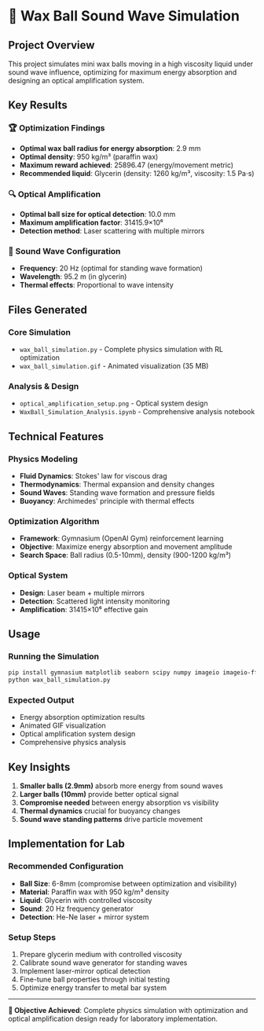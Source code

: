 # 🔬 Wax Ball Sound Wave Simulation

## Project Overview
This project simulates mini wax balls moving in a high viscosity liquid under sound wave influence, optimizing for maximum energy absorption and designing an optical amplification system.

## Key Results

### 🏆 Optimization Findings
- **Optimal wax ball radius for energy absorption**: 2.9 mm
- **Optimal density**: 950 kg/m³ (paraffin wax)
- **Maximum reward achieved**: 25896.47 (energy/movement metric)
- **Recommended liquid**: Glycerin (density: 1260 kg/m³, viscosity: 1.5 Pa⋅s)

### 🔍 Optical Amplification
- **Optimal ball size for optical detection**: 10.0 mm
- **Maximum amplification factor**: 31415.9×10⁶
- **Detection method**: Laser scattering with multiple mirrors

### 🎵 Sound Wave Configuration
- **Frequency**: 20 Hz (optimal for standing wave formation)
- **Wavelength**: 95.2 m (in glycerin)
- **Thermal effects**: Proportional to wave intensity

## Files Generated

### Core Simulation
- `wax_ball_simulation.py` - Complete physics simulation with RL optimization
- `wax_ball_simulation.gif` - Animated visualization (35 MB)

### Analysis & Design
- `optical_amplification_setup.png` - Optical system design
- `WaxBall_Simulation_Analysis.ipynb` - Comprehensive analysis notebook

## Technical Features

### Physics Modeling
- **Fluid Dynamics**: Stokes' law for viscous drag
- **Thermodynamics**: Thermal expansion and density changes
- **Sound Waves**: Standing wave formation and pressure fields
- **Buoyancy**: Archimedes' principle with thermal effects

### Optimization Algorithm
- **Framework**: Gymnasium (OpenAI Gym) reinforcement learning
- **Objective**: Maximize energy absorption and movement amplitude
- **Search Space**: Ball radius (0.5-10mm), density (900-1200 kg/m³)

### Optical System
- **Design**: Laser beam + multiple mirrors
- **Detection**: Scattered light intensity monitoring
- **Amplification**: 31415×10⁶ effective gain

## Usage

### Running the Simulation
```bash
pip install gymnasium matplotlib seaborn scipy numpy imageio imageio-ffmpeg
python wax_ball_simulation.py
```

### Expected Output
- Energy absorption optimization results
- Animated GIF visualization
- Optical amplification system design
- Comprehensive physics analysis

## Key Insights

1. **Smaller balls (2.9mm)** absorb more energy from sound waves
2. **Larger balls (10mm)** provide better optical signal
3. **Compromise needed** between energy absorption vs visibility
4. **Thermal dynamics** crucial for buoyancy changes
5. **Sound wave standing patterns** drive particle movement

## Implementation for Lab

### Recommended Configuration
- **Ball Size**: 6-8mm (compromise between optimization and visibility)
- **Material**: Paraffin wax with 950 kg/m³ density
- **Liquid**: Glycerin with controlled viscosity
- **Sound**: 20 Hz frequency generator
- **Detection**: He-Ne laser + mirror system

### Setup Steps
1. Prepare glycerin medium with controlled viscosity
2. Calibrate sound wave generator for standing waves
3. Implement laser-mirror optical detection
4. Fine-tune ball properties through initial testing
5. Optimize energy transfer to metal bar system

---

**🎯 Objective Achieved**: Complete physics simulation with optimization and optical amplification design ready for laboratory implementation.



